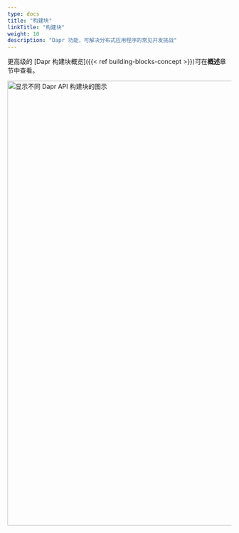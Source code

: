 ```yaml
---
type: docs
title: "构建块"
linkTitle: "构建块"
weight: 10
description: "Dapr 功能，可解决分布式应用程序的常见开发挑战"
---
```


更高级的 [Dapr 构建块概览]({{< ref building-blocks-concept >}})可在**概述**章节中查看。

<img src="/images/buildingblocks-overview.png" alt="显示不同 Dapr API 构建块的图示" width=1000>